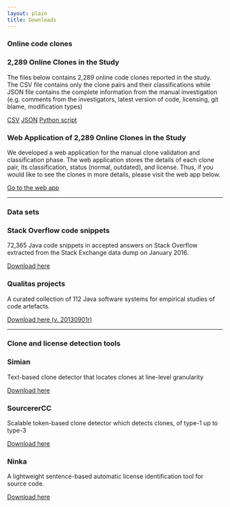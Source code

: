 ```yaml
---
layout: plain
title: Downloads
---
```


### Online code clones

<div class="row">
  <div class="col-lg-6">
    <div class="bs-component">
      <div class="panel panel-primary">
          <div class="panel-heading">
              <h3 class="panel-title">2,289 Online Clones in the Study</h3>
          </div>
          <div class="panel-body">
            <p>The files below contains 2,289 online code clones reported in the study. The CSV file contains only the clone pairs and their classifications while JSON file
            contains the complete information from the manual investigation (e.g. comments from the investigators, latest version of code, licensing, git blame, modification types)</p>
            <a href="files/clones.csv" class="btn btn-primary">CSV</a>
            <a href="files/clones.zip" class="btn btn-primary">JSON</a>
            <a href="https://github.com/cragkhit/onlineclone_processor" class="btn btn-primary">Python script</a>
          </div>
      </div>
    </div>
  </div>

  <div class="col-lg-6">
    <div class="bs-component">
      <div class="panel panel-primary">
          <div class="panel-heading">
              <h3 class="panel-title">Web Application of 2,289 Online Clones in the Study</h3>
          </div>
          <div class="panel-body">
            <p>We developed a web application for the manual clone validation and classification phase.
            The web application stores the details of each clone pair, its classification,
            status (normal, outdated), and license. Thus, if you would like to see the clones in more details, please
            visit the web app below.</p>
            <a href="http://cloverflow-exqs.firebaseapp.com/" class="btn btn-primary">Go to the web app</a>
          </div>
      </div>
    </div>
  </div>
</div>

***

### Data sets

<div class="row">
  <div class="col-lg-4">
    <div class="bs-component">
      <div class="panel panel-success">
          <div class="panel-heading">
              <h3 class="panel-title">Stack Overflow code snippets</h3>
          </div>
          <div class="panel-body">
            <p>72,365 Java code snippets in accepted answers on Stack Overflow extracted from the Stack Exchange data dump on January 2016.</p>
            <a href="files/stackoverflow.tar.gz" class="btn btn-success">Download here</a>
          </div>
      </div>
    </div>
  </div>

  <div class="col-lg-4">
    <div class="bs-component">
      <div class="panel panel-success">
          <div class="panel-heading">
              <h3 class="panel-title">Qualitas projects</h3>
          </div>
          <div class="panel-body">
            <p>A curated collection of 112 Java software systems for empirical studies of code artefacts.</p>
            <a href="http://qualitascorpus.com/" class="btn btn-success">Download here (v. 20130901r)</a>
          </div>
      </div>
    </div>
  </div>
</div>

***

### Clone and license detection tools

<div class="row">
  <div class="col-lg-4">
    <div class="bs-component">
      <div class="panel panel-warning">
          <div class="panel-heading">
              <h3 class="panel-title">Simian</h3>
          </div>
          <div class="panel-body">
            <p>Text-based clone detector that locates clones at line-level
            granularity</p>
            <a href="http://www.harukizaemon.com/simian/" class="btn btn-warning">Download here</a>
          </div>
      </div>
    </div>
  </div>

  <div class="col-lg-4">
    <div class="bs-component">
      <div class="panel panel-warning">
          <div class="panel-heading">
              <h3 class="panel-title">SourcererCC</h3>
          </div>
          <div class="panel-body">
            <p>
            Scalable token-based clone
            detector which detects clones, of type-1 up to type-3
            </p>
            <a href="https://github.com/Mondego/SourcererCC" class="btn btn-warning">Download here</a>
          </div>
      </div>
    </div>
  </div>

  <div class="col-lg-4">
    <div class="bs-component">
      <div class="panel panel-warning">
          <div class="panel-heading">
              <h3 class="panel-title">Ninka</h3>
          </div>
          <div class="panel-body">
            <p>A lightweight sentence-based automatic license identification tool for source code.</p>
            <a href="http://ninka.turingmachine.org/" class="btn btn-warning">Download here</a>
          </div>
      </div>
    </div>
  </div>
</div>
